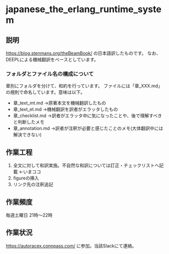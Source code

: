 # japanese_the_erlang_runtime_system


## 説明

https://blog.stenmans.org/theBeamBook/ の日本語訳したものです。
なお、DEEPLによる機械翻訳をベースとしています。


### フォルダとファイル名の構成について

章別にフォルダを分けて、和約を行っています。
ファイルには「章_XXX.md」の規則で命名しています。意味は以下。

- 章_text_mt.md →原著本文を機械翻訳したもの
- 章_text_et.md →機械翻訳を訳者がエラッタしたもの
- 章_checklist.md →訳者がエラッタ中に気になったことや、後で理解すべきと判断したメモ
- 章_annotation.md →訳者が注釈が必要と感じたことのメモ(大体翻訳中には解決できない)


## 作業工程

1. 全文に対して和訳実施。不自然な和訳については訂正・チェックリストへ記載 ←いまココ
2. figureの挿入
3. リンク先の注釈追記


## 作業頻度

毎週土曜日 21時～22時


## 作業状況

https://autoracex.connpass.com/ に参加。当該Slackにて連絡。